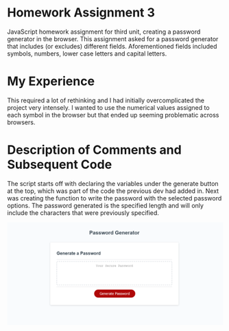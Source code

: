 # Homework Assignment 3

JavaScript homework assignment for third unit, creating a password generator in the browser. This assignment asked for a password generator that includes (or excludes) different fields. Aforementioned fields included symbols, numbers, lower case letters and capital letters.

# My Experience

This required a lot of rethinking and I had initially overcomplicated the project very intensely. I wanted to use the numerical values assigned to each symbol in the browser but that ended up seeming problematic across browsers.

# Description of Comments and Subsequent Code

The script starts off with declaring the variables under the generate button at the top, which was part of the code the previous dev had added in. Next was creating the function to write the password with the selected password options. The password generated is the specified length and will only include the characters that were previously specified.

![Screenshot of Application](password-generator.png)